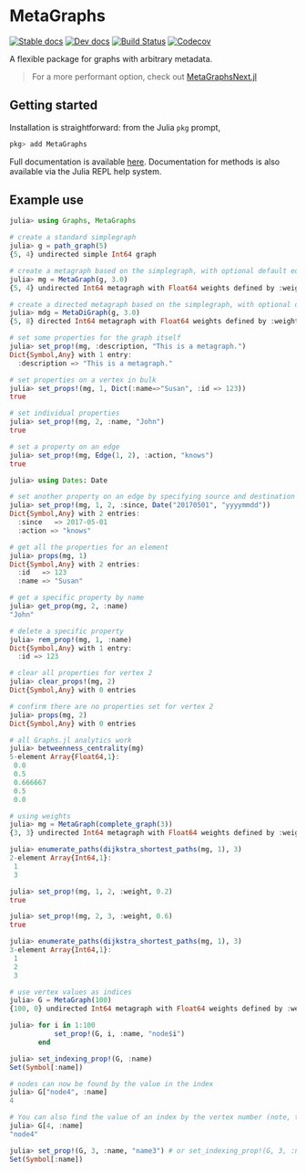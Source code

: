 # MetaGraphs

[![Stable docs](https://img.shields.io/badge/docs-stable-blue.svg)](https://juliagraphs.org/MetaGraphs.jl/)
[![Dev docs](https://img.shields.io/badge/docs-dev-blue.svg)](https://juliagraphs.org/MetaGraphs.jl/dev/)
[![Build Status](https://github.com/JuliaGraphs/Metagraphs.jl/workflows/CI/badge.svg?branch=master)](https://github.com/JuliaGraphs/Metagraphs.jl/actions?query=workflow%3ACI)
[![Codecov](http://codecov.io/github/JuliaGraphs/Metagraphs.jl/coverage.svg?branch=master)](http://codecov.io/github/JuliaGraphs/Metagraphs.jl?branch=master)

A flexible package for graphs with arbitrary metadata.

> For a more performant option, check out [MetaGraphsNext.jl](https://github.com/JuliaGraphs/MetaGraphsNext.jl)

## Getting started

Installation is straightforward: from the Julia `pkg` prompt,
```julia
pkg> add MetaGraphs
```

Full documentation is available [here](https://juliagraphs.org/MetaGraphs.jl/).
Documentation for methods is also available via the Julia REPL help system.

## Example use

```julia
julia> using Graphs, MetaGraphs

# create a standard simplegraph
julia> g = path_graph(5)
{5, 4} undirected simple Int64 graph

# create a metagraph based on the simplegraph, with optional default edgeweight
julia> mg = MetaGraph(g, 3.0)
{5, 4} undirected Int64 metagraph with Float64 weights defined by :weight (default weight 3.0)

# create a directed metagraph based on the simplegraph, with optional default edgeweight
julia> mdg = MetaDiGraph(g, 3.0)
{5, 8} directed Int64 metagraph with Float64 weights defined by :weight (default weight 3.0)

# set some properties for the graph itself
julia> set_prop!(mg, :description, "This is a metagraph.")
Dict{Symbol,Any} with 1 entry:
  :description => "This is a metagraph."

# set properties on a vertex in bulk
julia> set_props!(mg, 1, Dict(:name=>"Susan", :id => 123))
true

# set individual properties
julia> set_prop!(mg, 2, :name, "John")
true

# set a property on an edge
julia> set_prop!(mg, Edge(1, 2), :action, "knows")
true

julia> using Dates: Date

# set another property on an edge by specifying source and destination
julia> set_prop!(mg, 1, 2, :since, Date("20170501", "yyyymmdd"))
Dict{Symbol,Any} with 2 entries:
  :since   => 2017-05-01
  :action => "knows"

# get all the properties for an element
julia> props(mg, 1)
Dict{Symbol,Any} with 2 entries:
  :id   => 123
  :name => "Susan"

# get a specific property by name
julia> get_prop(mg, 2, :name)
"John"

# delete a specific property
julia> rem_prop!(mg, 1, :name)
Dict{Symbol,Any} with 1 entry:
  :id => 123

# clear all properties for vertex 2
julia> clear_props!(mg, 2)
Dict{Symbol,Any} with 0 entries

# confirm there are no properties set for vertex 2
julia> props(mg, 2)
Dict{Symbol,Any} with 0 entries

# all Graphs.jl analytics work
julia> betweenness_centrality(mg)
5-element Array{Float64,1}:
 0.0
 0.5
 0.666667
 0.5
 0.0

# using weights
julia> mg = MetaGraph(complete_graph(3))
{3, 3} undirected Int64 metagraph with Float64 weights defined by :weight (default weight 1.0)

julia> enumerate_paths(dijkstra_shortest_paths(mg, 1), 3)
2-element Array{Int64,1}:
 1
 3

julia> set_prop!(mg, 1, 2, :weight, 0.2)
true

julia> set_prop!(mg, 2, 3, :weight, 0.6)
true

julia> enumerate_paths(dijkstra_shortest_paths(mg, 1), 3)
3-element Array{Int64,1}:
 1
 2
 3

# use vertex values as indices
julia> G = MetaGraph(100)
{100, 0} undirected Int64 metagraph with Float64 weights defined by :weight (default weight 1.0)

julia> for i in 1:100
           set_prop!(G, i, :name, "node$i")
       end

julia> set_indexing_prop!(G, :name)
Set(Symbol[:name])

# nodes can now be found by the value in the index
julia> G["node4", :name]
4

# You can also find the value of an index by the vertex number (note, this behavior will dominate if index values are also integers)
julia> G[4, :name]
"node4"

julia> set_prop!(G, 3, :name, "name3") # or set_indexing_prop!(G, 3, :name, "name3")
Set(Symbol[:name])
```
